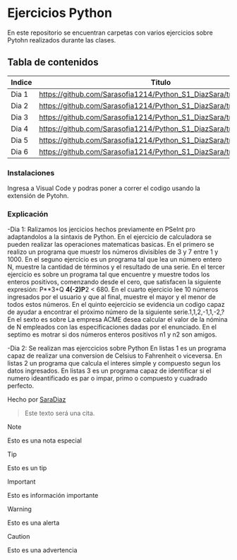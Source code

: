 # Ejercicios Python
En este repositorio se encuentran carpetas con varios ejercicios sobre Pytohn realizados durante las clases.

## Tabla de contenidos
| Indice | Titulo  |
|--|--|
| Dia 1 |  https://github.com/Sarasofia1214/Python_S1_DiazSara/tree/master/Dia1 |
| Dia 2 |  https://github.com/Sarasofia1214/Python_S1_DiazSara/tree/master/Dia2 |
| Dia 3 |  https://github.com/Sarasofia1214/Python_S1_DiazSara/tree/master/Dia3 |
| Dia 4 |  https://github.com/Sarasofia1214/Python_S1_DiazSara/tree/master/Dia4 | 
| Dia 5 |  https://github.com/Sarasofia1214/Python_S1_DiazSara/tree/master/Dia5 |
| Dia 6 |  https://github.com/Sarasofia1214/Python_S1_DiazSara/tree/master/Dia6 |

### Instalaciones 
Ingresa a Visual Code y podras poner a correr el codigo usando la extensión de Pytohn.

### Explicación
-Dia 1: Ralizamos los jercicios hechos previamente en PSeInt pro adaptandolos a la sintaxis de Python.
En el ejercicio de calculadora se pueden realizar las operaciones matematicas basicas.
En el primero se realizo un programa que muestr los números divisibles de 3 y 7 entre 1 y 1000.
En el seguno ejercicio es un programa tal que lea un número entero N, muestre la cantidad de términos y el resultado
de una serie.
En el tercer ejercicio es sobre un programa tal que encuentre y muestre todos los enteros positivos, comenzando desde el
cero, que satisfacen la siguiente expresión:  P**3+Q **4(-2)P**2 < 680.
En el cuarto ejercicio lee 10 números ingresados por el usuario y que al final, muestre el mayor
y el menor de todos estos números.
En el quinto eejercicio se evidencia un codigo capaz de ayudar a encontrar el próximo número de la siguiente serie.1,1,2,-1,1,-2,?
En el sexto es sobre La empresa ACME desea calcular el valor de la nómina de N empleados con las especificaciones dadas por el enunciado.
En el septimo es motrar si dos números enteros positivos n1 y n2 son amigos.

-Dia 2: Se realizan mas ejerccicios sobre Python
En listas 1 es un programa capaz de realizar una conversion de Celsius to Fahrenheit o viceversa.
En listas 2 un programa que calcula el interes simple y compuesto segun los datos ingresados.
En listas 3 es un programa capaz de identificar si el numero ideantificado es par o impar, primo o compuesto y cuadrado perfecto.

Hecho por [SaraDiaz](https://github.com/Sarasofia1214)

>Este texto será una cita.

> [!NOTE]
>Esto es una nota especial

> [!TIP]
> Esto es un tip

> [!IMPORTANT]  
> Esto es información importante

> [!WARNING]  
> Esto es una alerta

> [!CAUTION]
> Esto es una advertencia
